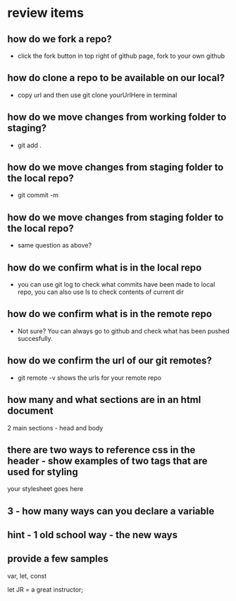 # review items

## how do we fork a repo? 

- click the fork button in top right of github page, fork to your own github

## how do clone a repo to be available on our local?

- copy url and then use git clone yourUrlHere in terminal

## how do we move changes from working folder to staging?

- git add . 

## how do we move changes from staging folder to the local repo?

- git commit -m 

## how do we move changes from staging folder to the local repo?

- same question as above?

## how do we confirm what is in the local repo

- you can use git log to check what commits have been made to local repo, you can also use ls to check contents of current dir

## how do we confirm what is in the remote repo

- Not sure? You can always go to github and check what has been pushed succesfully.

## how do we confirm the url of our git remotes?

- git remote -v shows the urls for your remote repo

## how many and what sections are in an html document

2 main sections - head and body 

## there are two ways to reference css in the header - show examples of two tags that are used for styling


<style>
body {
    info: this is how you a body element.
}
</style>
<link> your stylesheet goes here </link>

## 3 - how many ways can you declare a variable
## hint - 1 old school way - the new ways
## provide a few samples

var, let, const

let JR = a great instructor;